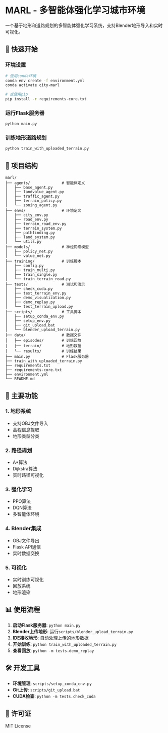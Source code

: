 # MARL - 多智能体强化学习城市环境

一个基于地形和道路规划的多智能体强化学习系统，支持Blender地形导入和实时可视化。

## 🚀 快速开始

### 环境设置
```bash
# 使用conda环境
conda env create -f environment.yml
conda activate city-marl

# 或使用pip
pip install -r requirements-core.txt
```

### 运行Flask服务器
```bash
python main.py
```

### 训练地形道路规划
```bash
python train_with_uploaded_terrain.py
```

## 📁 项目结构

```
marl/
├── agents/              # 智能体定义
│   ├── base_agent.py
│   ├── landvalue_agent.py
│   ├── traffic_agent.py
│   ├── terrain_policy.py
│   └── zoning_agent.py
├── envs/                # 环境定义
│   ├── city_env.py
│   ├── road_env.py
│   ├── terrain_road_env.py
│   ├── terrain_system.py
│   ├── pathfinding.py
│   ├── land_system.py
│   └── utils.py
├── models/              # 神经网络模型
│   ├── policy_net.py
│   └── value_net.py
├── training/            # 训练脚本
│   ├── config.py
│   ├── train_multi.py
│   ├── train_single.py
│   └── train_terrain_road.py
├── tests/               # 测试和演示
│   ├── check_cuda.py
│   ├── test_terrain_env.py
│   ├── demo_visualization.py
│   ├── demo_replay.py
│   └── test_terrain_upload.py
├── scripts/             # 工具脚本
│   ├── setup_conda_env.py
│   ├── setup_env.py
│   ├── git_upload.bat
│   └── blender_upload_terrain.py
├── data/                # 数据文件
│   ├── episodes/        # 训练回放
│   ├── terrain/         # 地形数据
│   └── results/         # 训练结果
├── main.py              # Flask服务器
├── train_with_uploaded_terrain.py
├── requirements.txt
├── requirements-core.txt
├── environment.yml
└── README.md
```

## 🔧 主要功能

### 1. 地形系统
- 支持OBJ文件导入
- 高程信息提取
- 地形类型分类

### 2. 路径规划
- A*算法
- Dijkstra算法
- 实时路径可视化

### 3. 强化学习
- PPO算法
- DQN算法
- 多智能体环境

### 4. Blender集成
- OBJ文件导出
- Flask API通信
- 实时数据交换

### 5. 可视化
- 实时训练可视化
- 回放系统
- 地形渲染

## 📊 使用流程

1. **启动Flask服务器**: `python main.py`
2. **Blender上传地形**: 运行`scripts/blender_upload_terrain.py`
3. **IDE接收地形**: 自动处理上传的地形数据
4. **开始训练**: `python train_with_uploaded_terrain.py`
5. **查看回放**: `python -m tests.demo_replay`

## 🛠️ 开发工具

- **环境管理**: `scripts/setup_conda_env.py`
- **Git上传**: `scripts/git_upload.bat`
- **CUDA检查**: `python -m tests.check_cuda`

## 📝 许可证

MIT License

